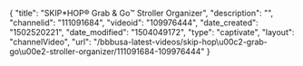 {
    "title": "SKIP*HOP&reg; Grab &amp; Go&trade; Stroller Organizer",
    "description": "",
    "channelid": "111091684",
    "videoid": "109976444",
    "date_created": "1502520221",
    "date_modified": "1504049172",
    "type": "captivate",
    "layout": "channelVideo",
    "url": "\/bbbusa-latest-videos\/skip-hop\u00c2-grab-go\u00e2-stroller-organizer\/111091684-109976444"
}